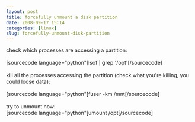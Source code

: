 ```yaml
---
layout: post
title: forcefully unmount a disk partition
date: 2008-09-17 15:14
categories: [linux]
slug: forcefully-unmount-disk-partition
---
```


<p>
 check which processes are accessing a partition:
 <br/>
 <br/>
 [sourcecode language="python"]lsof | grep '/opt'[/sourcecode]
 <br/>
 <br/>
 kill all the processes accessing the partition (check what you're killing, you could loose data):
 <br/>
 <br/>
 [sourcecode language="python"]fuser -km /mnt[/sourcecode]
 <br/>
 <br/>
 try to unmount now:
 <br/>
 [sourcecode language="python"]umount /opt[/sourcecode]
</p>
